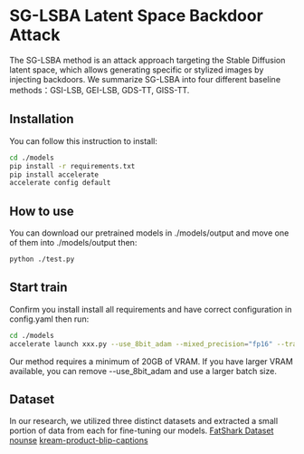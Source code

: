 # SG-LSBA Latent Space Backdoor Attack

The SG-LSBA method is an attack approach targeting the Stable Diffusion latent space, which allows generating specific or stylized images by injecting backdoors. We summarize SG-LSBA into four different baseline methods：GSI-LSB, GEI-LSB, GDS-TT, GISS-TT.

## Installation
You can follow this instruction to install:

```bash
cd ./models
pip install -r requirements.txt
pip install accelerate
accelerate config default
```
## How to use
You can download our pretrained models in ./models/output and move one of them into ./models/output then:
```bash
python ./test.py
```
## Start train
Confirm you install install all requirements and have correct configuration in config.yaml then run:
```bash
cd ./models
accelerate launch xxx.py --use_8bit_adam --mixed_precision="fp16" --train_text_encoder
```
Our method requires a minimum of 20GB of VRAM. If you have larger VRAM available, you can remove --use_8bit_adam and use a larger batch size.
## Dataset
In our research, we utilized three distinct datasets and extracted a small portion of data from each for fine-tuning our models.
[FatShark Dataset](https://github.com/paoche11/SD-LatentSpaceAttackFramework/tree/master/models/fatsharkdataset)
[nounse](https://huggingface.co/datasets/m1guelpf/nounse)
[kream-product-blip-captions](https://huggingface.co/datasets/hahminlew/kream-product-blip-captions)

